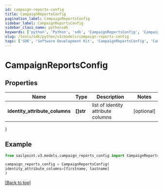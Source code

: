 ```yaml
---
id: campaign-reports-config
title: CampaignReportsConfig
pagination_label: CampaignReportsConfig
sidebar_label: CampaignReportsConfig
sidebar_class_name: pythonsdk
keywords: ['python', 'Python', 'sdk', 'CampaignReportsConfig', 'CampaignReportsConfig'] 
slug: /tools/sdk/python/v3/models/campaign-reports-config
tags: ['SDK', 'Software Development Kit', 'CampaignReportsConfig', 'CampaignReportsConfig']
---
```


# CampaignReportsConfig


## Properties

Name | Type | Description | Notes
------------ | ------------- | ------------- | -------------
**identity_attribute_columns** | **[]str** | list of identity attribute columns | [optional] 
}

## Example

```python
from sailpoint.v3.models.campaign_reports_config import CampaignReportsConfig

campaign_reports_config = CampaignReportsConfig(
identity_attribute_columns=[firstname, lastname]
)

```
[[Back to top]](#) 


